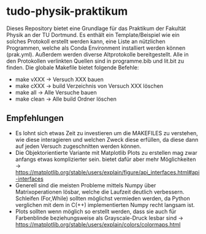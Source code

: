 # tudo-physik-praktikum

Dieses Repository bietet eine Grundlage für das Praktikum der Fakultät Physik an der TU Dortmund.
Es enthält ein Template/Beispiel wie ein solches Protokoll erstellt werden kann, eine Liste an nützlichen Programmen, welche als Conda Environment installiert werden können (prak.yml). Außerdem werden diverse Altprotokolle bereitgestellt.
Alle in den Protokollen verlinkten Quellen sind in programme.bib und lit.bit zu finden.
Die globale Makefile bietet folgende Befehle:

- make vXXX -> Versuch XXX bauen
- make cXXX -> build Verzeichnis von Versuch XXX löschen
- make all -> Alle Versuche bauen
- make clean -> Alle build Ordner löschen

## Empfehlungen

- Es lohnt sich etwas Zeit zu investieren um die MAKEFILES zu verstehen, wie diese interagieren und welchen Zweck diese erfüllen, da diese dann auf jeden Versuch zugeschnitten werden können.
- Die Objektorientierte Variante mit Matplotlib Plots zu erstellen mag zwar anfangs etwas komplizierter sein. bietet dafür aber mehr Möglichkeiten -> https://matplotlib.org/stable/users/explain/figure/api_interfaces.html#api-interfaces
- Generell sind die meisten Probleme mittels Numpy über Matrixoperationen lösbar, welche die Laufzeit deutlich verbessern. Schleifen (For,While) sollten möglichst vermieden werden, da Python verglichen mit dem in C(++) implementierten Numpy recht langsam ist.
- Plots sollten wenn möglich so erstellt werden, dass sie auch für Farbenblinde beziehungsweise als Grayscale-Druck lesbar sind -> https://matplotlib.org/stable/users/explain/colors/colormaps.html
